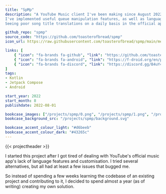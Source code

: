 ```yaml
---
title: "SpMp"
description: "A YouTube Music client I've been making since August 2022.
I've implemented useful queue manipulation features, as well as language and metadata customisation options.
Seeing poor song title translations on a daily basis in the official app and not being able to change them was a great motivator."

github_repo: "spmp"
source_code: "https://github.com/toasterofbread/spmp"
icon_url: https://raw.githubusercontent.com/toasterofbread/spmp/main/metadata/en-US/images/icon.png

links: [
    { "icon": "fa-brands fa-github", "link": "https://github.com/toasterofbread/spmp", "label": "Repository" },
    { "icon": "fa-brands fa-android", "link": "https://f-droid.org/en/packages/com.toasterofbread.spmp/", "label": "F-Droid" },
    { "icon": "fa-brands fa-discord", "link": "https://discord.gg/B4uY4FkkJ3", "label": "Discord server" }
]
tags:
- Kotlin
- Jetpack Compose
- Android

start_year: 2022
start_month: 8
publishdate: 2022-08-01

bookcase_images: ["/projects/spmp/0.png", "/projects/spmp/1.png", "/projects/spmp/2.png", "/projects/spmp/3.png", "/projects/spmp/4.png", "/projects/spmp/5.png", "/projects/spmp/6.png", "/projects/spmp/7.png", "/projects/spmp/8.png", "/projects/spmp/9.png"]
bookcase_background_src: "/projects/spmp/background.svg"

bookcase_accent_colour_light: "#d6beeb"
bookcase_accent_colour_dark: "#43265c"
---
```


{{< projectheader >}}

I started this project after I got tired of dealing with YouTube's official music app's lack of language features and customisation. I tried several alternatives, but all had at least a few issues that bugged me.

So instead of spending a few weeks learning the codebase of an existing project and contributing to it, I decided to spend almost a year (as of writing) creating my own solution.

